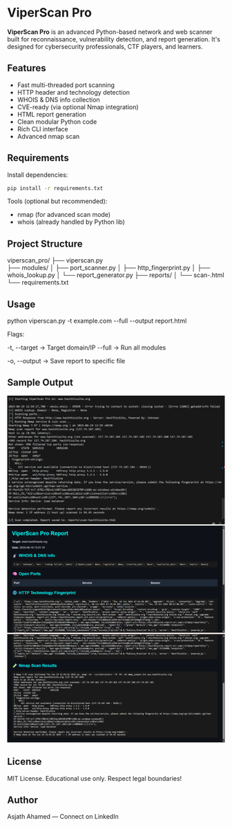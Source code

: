 # ViperScan Pro

**ViperScan Pro** is an advanced Python-based network and web scanner built for reconnaissance, vulnerability detection, and report generation. It's designed for cybersecurity professionals, CTF players, and learners.

## Features

-  Fast multi-threaded port scanning
-  HTTP header and technology detection
-  WHOIS & DNS info collection
-  CVE-ready (via optional Nmap integration)
-  HTML report generation
-  Clean modular Python code
-  Rich CLI interface
-  Advanced nmap scan


## Requirements

Install dependencies:
``` bash
pip install -r requirements.txt
```

Tools (optional but recommended):
- nmap (for advanced scan mode)
- whois (already handled by Python lib)

## Project Structure

viperscan_pro/
├── viperscan.py             
├── modules/
│   ├── port_scanner.py
│   ├── http_fingerprint.py
│   ├── whois_lookup.py
│   └── report_generator.py
├── reports/
│   └── scan-<target>.html
└── requirements.txt

## Usage

python viperscan.py -t example.com --full --output report.html

Flags:

  -t, --target → Target domain/IP
  --full → Run all modules

-o, --output → Save report to specific file

## Sample Output
![ViperScan Screenshot](images/result1.png)
![ViperScan Screenshot](images/result2.png)
![ViperScan Screenshot](images/result3.png)

## License
MIT License. Educational use only. Respect legal boundaries!

## Author
Asjath Ahamed — Connect on LinkedIn
